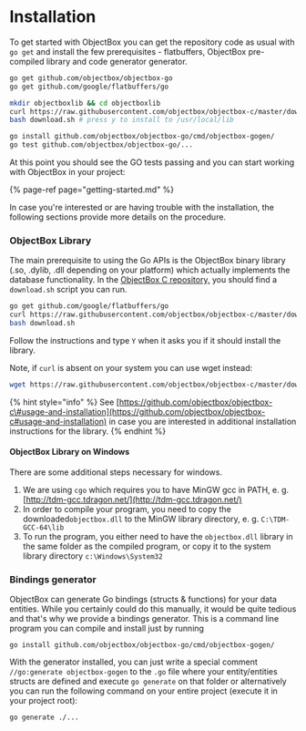 # Installation

To get started with ObjectBox you can get the repository code as usual with `go get` and install the few prerequisites - flatbuffers, ObjectBox pre-compiled library and code generator generator.

```bash
go get github.com/objectbox/objectbox-go
go get github.com/google/flatbuffers/go

mkdir objectboxlib && cd objectboxlib
curl https://raw.githubusercontent.com/objectbox/objectbox-c/master/download.sh > download.sh
bash download.sh # press y to install to /usr/local/lib

go install github.com/objectbox/objectbox-go/cmd/objectbox-gogen/
go test github.com/objectbox/objectbox-go/...
```

At this point you should see the GO tests passing and you can start working with ObjectBox in your project:

{% page-ref page="getting-started.md" %}

In case you're interested or are having trouble with the installation, the following sections provide more details on the procedure.

### ObjectBox Library

The main prerequisite to using the Go APIs is the ObjectBox binary library \(.so, .dylib, .dll depending on your  platform\) which actually implements the database functionality. In the [ObjectBox C repository,](https://github.com/objectbox/objectbox-c) you should find a `download.sh` script you can run. 

```bash
go get github.com/google/flatbuffers/go
curl https://raw.githubusercontent.com/objectbox/objectbox-c/master/download.sh > download.sh
bash download.sh
```

Follow the instructions and type `Y` when it asks you if it should install the library.

Note, if `curl` is absent on your system you can use wget instead:

```bash
wget https://raw.githubusercontent.com/objectbox/objectbox-c/master/download.sh
```

{% hint style="info" %}
See [https://github.com/objectbox/objectbox-c\#usage-and-installation](https://github.com/objectbox/objectbox-c#usage-and-installation) in case you are interested in additional installation instructions for the library.
{% endhint %}

#### ObjectBox Library on Windows

There are some additional steps necessary for windows. 

1. We are using `cgo` which requires you to have MinGW gcc in PATH, e. g. [http://tdm-gcc.tdragon.net/](http://tdm-gcc.tdragon.net/)
2. In order to compile your program, you need to copy the downloaded`objectbox.dll` to the MinGW library directory, e. g. `C:\TDM-GCC-64\lib`
3. To run the program, you either need to have the `objectbox.dll` library in the same folder as the compiled program, or copy it to the system library directory `c:\Windows\System32`

### Bindings generator

ObjectBox can generate Go bindings \(structs & functions\) for your data entities. While you certainly could do this manually, it would be quite tedious and that's why we provide a bindings generator. This is a command line program you can compile and install just by running 

```text
go install github.com/objectbox/objectbox-go/cmd/objectbox-gogen/
```

With the generator installed, you can just write a special comment `//go:generate objectbox-gogen` to the `.go` file where your entity/entities structs are defined and execute `go generate` on that folder or alternatively you can run the following command on your entire project \(execute it in your project root\):

```text
go generate ./...
```



